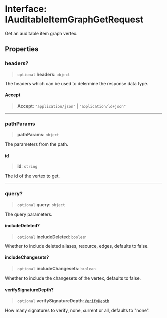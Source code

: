 # Interface: IAuditableItemGraphGetRequest

Get an auditable item graph vertex.

## Properties

### headers?

> `optional` **headers**: `object`

The headers which can be used to determine the response data type.

#### Accept

> **Accept**: `"application/json"` \| `"application/ld+json"`

***

### pathParams

> **pathParams**: `object`

The parameters from the path.

#### id

> **id**: `string`

The id of the vertex to get.

***

### query?

> `optional` **query**: `object`

The query parameters.

#### includeDeleted?

> `optional` **includeDeleted**: `boolean`

Whether to include deleted aliases, resource, edges, defaults to false.

#### includeChangesets?

> `optional` **includeChangesets**: `boolean`

Whether to include the changesets of the vertex, defaults to false.

#### verifySignatureDepth?

> `optional` **verifySignatureDepth**: [`VerifyDepth`](../type-aliases/VerifyDepth.md)

How many signatures to verify, none, current or all, defaults to "none".
